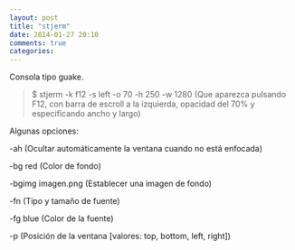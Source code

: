 ```yaml
---
layout: post
title: "stjerm"
date: 2014-01-27 20:10
comments: true
categories: 
---
```

Consola tipo guake.

>$ stjerm -k f12 -s left -o 70 -h 250 -w 1280 (Que aparezca pulsando F12, con barra de escroll a la izquierda, opacidad del 70% y especificando ancho y largo)

Algunas opciones:

-ah (Ocultar automáticamente la ventana cuando no está enfocada)

-bg red (Color de fondo)

-bgimg imagen.png (Establecer una imagen de fondo)

-fn (Tipo y tamaño de fuente)

-fg blue (Color de la fuente)

-p (Posición de la ventana [valores: top, bottom, left, right])

